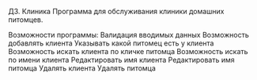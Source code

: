 ДЗ. Клиника
Программа для обслуживания клиники домашних питомцев.

Возможности программы:
Валидация вводимых данных
Возможность добавлять клиента
Указывать какой питомец есть у клиента
Возможность искать клиента по кличке питомца
Возможность искать по имени клиента
Редактировать имя клиента
Редактировать имя питомца
Удалять клиента
Удалять питомца
